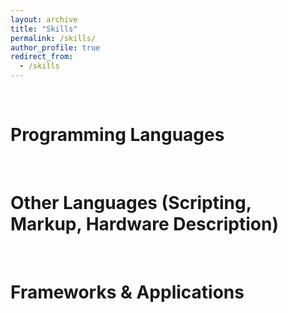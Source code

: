 ```yaml
---
layout: archive
title: "Skills"
permalink: /skills/
author_profile: true
redirect_from:
  - /skills
---
```


&nbsp;
&nbsp;

Programming Languages
======

<script src="https://cdn.commoninja.com/sdk/latest/commonninja.js" defer></script>
<div class="commonninja_component pid-9ad33539-9fe2-4b81-a50e-45364ce6f0ef"></div>

&nbsp;
&nbsp;

Other Languages (Scripting, Markup, Hardware Description)
======

<script src="https://cdn.commoninja.com/sdk/latest/commonninja.js" defer></script>
<div class="commonninja_component pid-aebb9ba7-7a62-432f-a486-eb4ac48fb9c2"></div>

&nbsp;
&nbsp;

Frameworks & Applications
======

